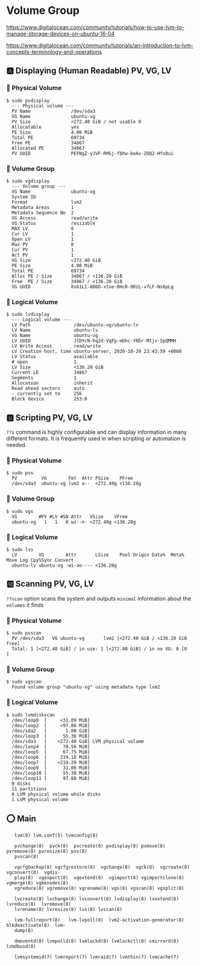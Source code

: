 # Volume Group


https://www.digitalocean.com/community/tutorials/how-to-use-lvm-to-manage-storage-devices-on-ubuntu-16-04

https://www.digitalocean.com/community/tutorials/an-introduction-to-lvm-concepts-terminology-and-operations


## :a: Displaying (Human Readable) PV, VG, LV

### :round_pushpin: Physical Volume

```
$ sudo pvdisplay
  --- Physical volume ---
  PV Name               /dev/sda3
  VG Name               ubuntu-vg
  PV Size               <272.40 GiB / not usable 0   
  Allocatable           yes 
  PE Size               4.00 MiB
  Total PE              69734
  Free PE               34867
  Allocated PE          34867
  PV UUID               PEFNgZ-yJVF-RMSj-fbhw-beAv-ZOQ2-Hfo8ui
```


### :round_pushpin: Volume Group

```
$ sudo vgdisplay
  --- Volume group ---
  VG Name               ubuntu-vg
  System ID             
  Format                lvm2
  Metadata Areas        1
  Metadata Sequence No  2
  VG Access             read/write
  VG Status             resizable
  MAX LV                0
  Cur LV                1
  Open LV               1
  Max PV                0
  Cur PV                1
  Act PV                1
  VG Size               <272.40 GiB
  PE Size               4.00 MiB
  Total PE              69734
  Alloc PE / Size       34867 / <136.20 GiB
  Free  PE / Size       34867 / <136.20 GiB
  VG UUID               8sb1LI-88DD-xtxe-0HcR-9RzL-v7LF-Ns6pLg
```

### :round_pushpin: Logical Volume

```
$ sudo lvdisplay
  --- Logical volume ---
  LV Path                /dev/ubuntu-vg/ubuntu-lv
  LV Name                ubuntu-lv
  VG Name                ubuntu-vg
  LV UUID                JlDYcN-hq2d-VqFp-mbhc-YN5r-Mtjv-SpQMMH
  LV Write Access        read/write
  LV Creation host, time ubuntu-server, 2020-10-29 23:43:59 +0000
  LV Status              available
  # open                 1
  LV Size                <136.20 GiB
  Current LE             34867
  Segments               1
  Allocation             inherit
  Read ahead sectors     auto
  - currently set to     256
  Block device           253:0
```

## :b: Scripting PV, VG, LV

`??s` command is highly configurable and can display information in many different formats. It is frequently used in when scripting or automation is needed.

### :round_pushpin: Physical Volume

```
$ sudo pvs
  PV         VG        Fmt  Attr PSize    PFree   
  /dev/sda3  ubuntu-vg lvm2 a--  <272.40g <136.20g
```


### :round_pushpin: Volume Group

```
$ sudo vgs
  VG        #PV #LV #SN Attr   VSize    VFree   
  ubuntu-vg   1   1   0 wz--n- <272.40g <136.20g
```

### :round_pushpin: Logical Volume

```
$ sudo lvs
  LV        VG        Attr       LSize    Pool Origin Data%  Meta%  Move Log Cpy%Sync Convert
  ubuntu-lv ubuntu-vg -wi-ao---- <136.20g 
```

## :ab: Scanning PV, VG, LV

`??scan` option scans the system and outputs `minimal` information about the `volumes` it finds

### :round_pushpin: Physical Volume

```
$ sudo pvscan
  PV /dev/sda3   VG ubuntu-vg       lvm2 [<272.40 GiB / <136.20 GiB free]
  Total: 1 [<272.40 GiB] / in use: 1 [<272.40 GiB] / in no VG: 0 [0   ]
```

### :round_pushpin: Volume Group

```
$ sudo vgscan
  Found volume group "ubuntu-vg" using metadata type lvm2
```

### :round_pushpin: Logical Volume

```
$ sudo lvmdiskscan
  /dev/loop0  [     <31.09 MiB] 
  /dev/loop2  [     <97.86 MiB] 
  /dev/sda2   [       1.00 GiB] 
  /dev/loop3  [      55.36 MiB] 
  /dev/sda3   [    <272.40 GiB] LVM physical volume
  /dev/loop4  [      70.56 MiB] 
  /dev/loop5  [      67.75 MiB] 
  /dev/loop6  [     219.18 MiB] 
  /dev/loop7  [    <219.20 MiB] 
  /dev/loop9  [      31.06 MiB] 
  /dev/loop10 [      55.38 MiB] 
  /dev/loop11 [      97.88 MiB] 
  0 disks
  11 partitions
  0 LVM physical volume whole disks
  1 LVM physical volume
```

## :o: Main

       lvm(8) lvm.conf(5) lvmconfig(8)

       pvchange(8)  pvck(8)  pvcreate(8) pvdisplay(8) pvmove(8) pvremove(8) pvresize(8) pvs(8)
       pvscan(8)

       vgcfgbackup(8) vgcfgrestore(8)  vgchange(8)  vgck(8)  vgcreate(8)  vgconvert(8)  vgdis‐
       play(8)  vgexport(8)  vgextend(8)  vgimport(8) vgimportclone(8) vgmerge(8) vgmknodes(8)
       vgreduce(8) vgremove(8) vgrename(8) vgs(8) vgscan(8) vgsplit(8)

       lvcreate(8) lvchange(8) lvconvert(8) lvdisplay(8) lvextend(8)  lvreduce(8)  lvremove(8)
       lvrename(8) lvresize(8) lvs(8) lvscan(8)

       lvm-fullreport(8)   lvm-lvpoll(8)  lvm2-activation-generator(8)  blkdeactivate(8)  lvm‐
       dump(8)

       dmeventd(8) lvmpolld(8) lvmlockd(8) lvmlockctl(8) cmirrord(8) lvmdbusd(8)

       lvmsystemid(7) lvmreport(7) lvmraid(7) lvmthin(7) lvmcache(7)
